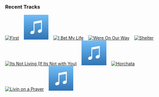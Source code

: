 ### Recent Tracks
[<img src='https://lastfm.freetls.fastly.net/i/u/300x300/cf384c733af8411cc18430e82dfbc106.png' width='16%' height='16%' alt='First'>](https://www.last.fm/music/cold%2bwar%2bkids/_/first)&nbsp;&nbsp;&nbsp;&nbsp;[<img src='https://github.com/atfinke/atfinke/blob/master/placeholder.jpeg?raw=true' width='16%' height='16%' alt='Sunflower - Spider-Man: Into the Spider-Verse'>](https://www.last.fm/music/post%2bmalone/_/sunflower%2b-%2bspider-man%253a%2binto%2bthe%2bspider-verse)&nbsp;&nbsp;&nbsp;&nbsp;[<img src='https://lastfm.freetls.fastly.net/i/u/300x300/74b0399872646052464309d621075339.png' width='16%' height='16%' alt='I Bet My Life'>](https://www.last.fm/music/imagine%2bdragons/_/i%2bbet%2bmy%2blife)&nbsp;&nbsp;&nbsp;&nbsp;[<img src='https://lastfm.freetls.fastly.net/i/u/300x300/371a9ffafb72400f8812d8822ca7f609.png' width='16%' height='16%' alt='Were On Our Way'>](https://www.last.fm/music/radical%2bface/_/we%2527re%2bon%2bour%2bway)&nbsp;&nbsp;&nbsp;&nbsp;[<img src='https://lastfm.freetls.fastly.net/i/u/300x300/c88d8805364a2c41dd8b430ee97ccafa.png' width='16%' height='16%' alt='Shelter'>](https://www.last.fm/music/porter%2brobinson/_/shelter)&nbsp;&nbsp;&nbsp;&nbsp;<br>[<img src='https://lastfm.freetls.fastly.net/i/u/300x300/e3d4f767ac981c01bb7d3e70cd5e8f1f.png' width='16%' height='16%' alt='Its Not Living (If Its Not with You)'>](https://www.last.fm/music/the%2b1975/_/it%2527s%2bnot%2bliving%2b%2528if%2bit%2527s%2bnot%2bwith%2byou%2529)&nbsp;&nbsp;&nbsp;&nbsp;[<img src='https://github.com/atfinke/atfinke/blob/master/placeholder.jpeg?raw=true' width='16%' height='16%' alt='Rocket Man (I Think Its Going To Be A Long, Long Time)'>](https://www.last.fm/music/elton%2bjohn/_/rocket%2bman%2b%2528i%2bthink%2bit%2527s%2bgoing%2bto%2bbe%2ba%2blong%252c%2blong%2btime%2529)&nbsp;&nbsp;&nbsp;&nbsp;[<img src='https://lastfm.freetls.fastly.net/i/u/300x300/f60b0691b7294dbd8c300b36276576e7.png' width='16%' height='16%' alt='Horchata'>](https://www.last.fm/music/vampire%2bweekend/_/horchata)&nbsp;&nbsp;&nbsp;&nbsp;[<img src='https://lastfm.freetls.fastly.net/i/u/300x300/e3ce1f7d8947ccd02ab864181bdc7886.png' width='16%' height='16%' alt='Livin on a Prayer'>](https://www.last.fm/music/bon%2bjovi/_/livin%2527%2bon%2ba%2bprayer)&nbsp;&nbsp;&nbsp;&nbsp;[<img src='https://github.com/atfinke/atfinke/blob/master/placeholder.jpeg?raw=true' width='16%' height='16%' alt='Celebrations of Magic - Formation of Unicorns'>](https://www.last.fm/music/gavino%2bbruno/_/celebrations%2bof%2bmagic%2b-%2bformation%2bof%2bunicorns)&nbsp;&nbsp;&nbsp;&nbsp;<br>